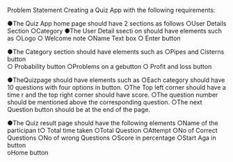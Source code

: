Problem Statement Creating a Quiz App with the following requirements:

●The Quiz App home page should have 2 sections as follows ○User Details Section ○Category
 ●The User Detail ssecti on should have elements such as ○Logo
 ○ Welcome note ○Name Text box 
 ○ Enter button

●The Category section should have elements such as ○Pipes and Cisterns button  
 ○ Probability button ○Problems on a gebutton
 ○ Profit and loss button
 
●TheQuizpage should have elements such as 
  ○Each category should have 10 questions with four options in button.
  ○The Top left corner should have a time r and the top right corner should have score.
  ○The question number should be mentioned above the corresponding question.
  ○The next Question button should be at the end of the page.


●The Quiz result page should have the following elements ○Name of the participan t○ Total time taken
  ○Total Question ○Attempt
  ○No of Correct Questions
  ○No of wrong Questions 
  ○Score in percentage 
  ○Start Aga in button  
  oHome button
